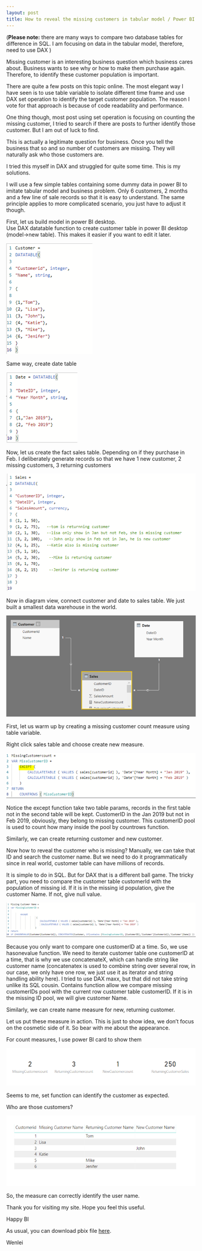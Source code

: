 ```yaml
---
layout: post
title: How to reveal the missing customers in tabular model / Power BI with DAX set operation
---
```


(**Please note:** there are many ways to compare two database tables for difference in SQL. I am focusing on data in the tabular model, therefore, need to use DAX )  

Missing customer is an interesting business question which business cares about.  Business wants to see why or how to make them purchase again.  Therefore, to identify these customer population is important.  

There are quite a few posts on this topic online. The most elegant way I have seen is to use table variable to isolate different time frame and use DAX set operation to identify the target customer population.  The reason I vote for that approach is because of code readability and performance.  

One thing though, most post using set operation is focusing on counting the missing customer, I tried to search if there are posts to further identify those customer. But I am out of luck to find.   

This is actually a legitimate question for business. Once you tell the business that so and so number of customers are missing.  They will naturally ask who those customers are.  

I tried this myself in DAX and struggled for quite some time. This is my solutions.  

I will use a few simple tables containing some dummy data in power BI to imitate tabular model and business problem. Only 6 customers, 2 months and a few line of sale records so that it is easy to understand. The same principle applies to more complicated scenario, you just have to adjust it though.  

First, let us build model in power BI desktop.  
Use DAX datatable function to create customer table in power BI desktop (model->new table). This makes it easier if you want to edit it later.  

<img src="/images/blog25/customer_dim.PNG">   

Same way, create date table  

<img src="/images/blog25/date_dim.PNG">   

Now, let us create the fact sales table. Depending on if they purchase in Feb.  I deliberately generate records so that we have 1 new customer, 2 missing customers, 3 returning customers  

<img src="/images/blog25/customer_sales_info.PNG">   

Now in diagram view, connect customer and date to sales table.  We just built a smallest data warehouse in the world.    

<img src="/images/blog25/diagram.PNG">  

First, let us warm up by creating a missing customer count measure using table variable.   

Right click sales table and choose create new measure.   

<img src="/images/blog25/missing.PNG">  

Notice the except function take two table params, records in the first table not in the second table will be kept. CustomerID in the Jan 2019 but not in Feb 2019, obviously, they belong to missing customer. This customerID pool is used to count how many inside the pool by countrows function.  

Similarly, we can create returning customer and new customer.   

Now how to reveal the customer who is missing?  Manually, we can take that ID and search the customer name. But we need to do it programmatically since in real world, customer table can have millions of records.  

It is simple to do in SQL. But for DAX that is a different ball game. The tricky part, you need to compare the customer table customerId with the population of missing id. If it is in the missing id population, give the customer Name. If not, give null value.  

<img src="/images/blog25/missing_customer_name.PNG">  

Because you only want to compare one customerID at a time. So, we use hasonevalue function.  We need to iterate customer table one customerID at a time, that is why we use concatenateX, which can handle string like customer name (concatenatex is used to combine string over several row, in our case, we only have one row, we just use it as iterator and string handling ability here).  I tried to use DAX maxx, but that did not take string unlike its SQL cousin. Contains function allow we compare missing customerIDs pool with the current row customer table customerID.  If it is in the missing ID pool, we will give customer Name.  

Similarly, we can create name measure for new, returning customer.  

Let us put these measure in action. This is just to show idea, we don’t focus on the cosmetic side of it. So bear with me about the appearance.   

For count measures, I use power BI card to show them  

<img src="/images/blog25/card.PNG">  

Seems to me, set function can identify the customer as expected.  

Who are those customers?  

<img src="/images/blog25/customer_name_show.PNG">  

So, the measure can correctly identify the user name.  

Thank you for visiting my site.  Hope you feel this useful.  

Happy BI  

As usual, you can download pbix file <a href="/Files/missing_customer.pbix">here</a>.   

Wenlei

